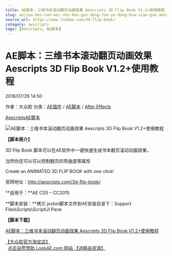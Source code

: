 ```yaml
---
title: AE脚本：三维书本滚动翻页动画效果 Aescripts 3D Flip Book V1.2+使用教程
slug: aejiao-ben-san-wei-shu-ben-gun-dong-fan-ye-dong-hua-xiao-guo-aescripts-3d-flip-book-v1-2-shi-yong-jiao-cheng
source_url: https://www.lookae.com/3d-flip-book/
category: aescripts
tags: [Aescripts, AE脚本]
---
```

# AE脚本：三维书本滚动翻页动画效果 Aescripts 3D Flip Book V1.2+使用教程

2016/07/26 14:50

作者：大众脸
分类：[AE插件](https://www.lookae.com/after-effects/aechajian/) / [AE脚本](https://www.lookae.com/after-effects/aescripts/) / [After Effects](https://www.lookae.com/after-effects/)

[Aescripts](https://www.lookae.com/tag/aescripts/)[AE脚本](https://www.lookae.com/tag/ae%e8%84%9a%e6%9c%ac/)

![AE脚本：三维书本滚动翻页动画效果 Aescripts 3D Flip Book V1.2+使用教程](https://www.lookae.com/wp-content/uploads/2016/01/3d_flip_book.jpg "AE脚本：三维书本滚动翻页动画效果 Aescripts 3D Flip Book V1.2+使用教程-LookAE.com")

**【脚本简介】**

3D Flip Book 脚本可以在AE软件中一键快速生成书本翻页滚动动画效果，

当然你还可以可以控制翻页的弯曲度等属性

Create an ANIMATED 3D FLIP BOOK with one click!

官网地址：http://aescripts.com/3d-flip-book/

**适用于：**AE CS5 – CC2015

**脚本安装：**拷贝.jsxbin脚本文件到AE安装目录下：Support Files\Scripts\ScriptUI Pane

**【脚本下载】**

[AE脚本：三维书本滚动翻页动画效果 Aescripts 3D Flip Book V1.2+使用教程](http://lookae.ctfile.com/fs/900154397911)

[【大众脸官方淘宝店】](https://lookae.taobao.com/)                [点击自愿赞助 LookAE.com 网站 【送精品资源】](https://www.lookae.com/sponsor/)
